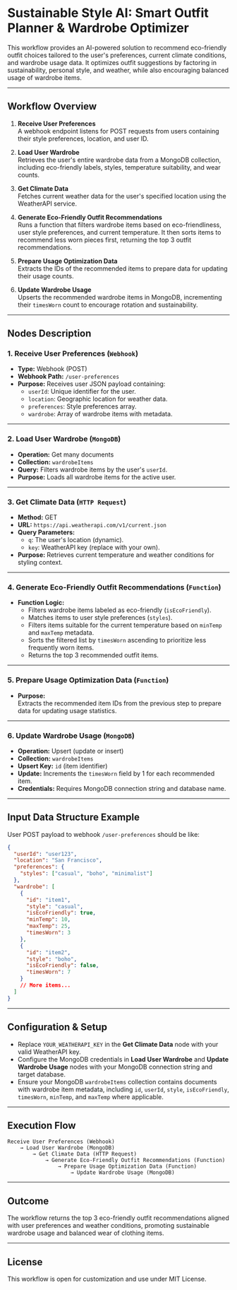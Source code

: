 # Sustainable Style AI: Smart Outfit Planner & Wardrobe Optimizer

This workflow provides an AI-powered solution to recommend eco-friendly outfit choices tailored to the user's preferences, current climate conditions, and wardrobe usage data. It optimizes outfit suggestions by factoring in sustainability, personal style, and weather, while also encouraging balanced usage of wardrobe items.

---

## Workflow Overview

1. **Receive User Preferences**  
   A webhook endpoint listens for POST requests from users containing their style preferences, location, and user ID.

2. **Load User Wardrobe**  
   Retrieves the user's entire wardrobe data from a MongoDB collection, including eco-friendly labels, styles, temperature suitability, and wear counts.

3. **Get Climate Data**  
   Fetches current weather data for the user's specified location using the WeatherAPI service.

4. **Generate Eco-Friendly Outfit Recommendations**  
   Runs a function that filters wardrobe items based on eco-friendliness, user style preferences, and current temperature. It then sorts items to recommend less worn pieces first, returning the top 3 outfit recommendations.

5. **Prepare Usage Optimization Data**  
   Extracts the IDs of the recommended items to prepare data for updating their usage counts.

6. **Update Wardrobe Usage**  
   Upserts the recommended wardrobe items in MongoDB, incrementing their `timesWorn` count to encourage rotation and sustainability.

---

## Nodes Description

### 1. Receive User Preferences (`Webhook`)
- **Type:** Webhook (POST)  
- **Webhook Path:** `/user-preferences`  
- **Purpose:** Receives user JSON payload containing:
  - `userId`: Unique identifier for the user.
  - `location`: Geographic location for weather data.
  - `preferences`: Style preferences array.
  - `wardrobe`: Array of wardrobe items with metadata.

---

### 2. Load User Wardrobe (`MongoDB`)
- **Operation:** Get many documents  
- **Collection:** `wardrobeItems`  
- **Query:** Filters wardrobe items by the user's `userId`.  
- **Purpose:** Loads all wardrobe items for the active user.

---

### 3. Get Climate Data (`HTTP Request`)
- **Method:** GET  
- **URL:** `https://api.weatherapi.com/v1/current.json`  
- **Query Parameters:**  
  - `q`: The user's location (dynamic).  
  - `key`: WeatherAPI key (replace with your own).  
- **Purpose:** Retrieves current temperature and weather conditions for styling context.

---

### 4. Generate Eco-Friendly Outfit Recommendations (`Function`)
- **Function Logic:**  
  - Filters wardrobe items labeled as eco-friendly (`isEcoFriendly`).  
  - Matches items to user style preferences (`styles`).  
  - Filters items suitable for the current temperature based on `minTemp` and `maxTemp` metadata.  
  - Sorts the filtered list by `timesWorn` ascending to prioritize less frequently worn items.  
  - Returns the top 3 recommended outfit items.

---

### 5. Prepare Usage Optimization Data (`Function`)
- **Purpose:**  
  Extracts the recommended item IDs from the previous step to prepare data for updating usage statistics.

---

### 6. Update Wardrobe Usage (`MongoDB`)
- **Operation:** Upsert (update or insert)  
- **Collection:** `wardrobeItems`  
- **Upsert Key:** `id` (item identifier)  
- **Update:** Increments the `timesWorn` field by 1 for each recommended item.  
- **Credentials:** Requires MongoDB connection string and database name.

---

## Input Data Structure Example

User POST payload to webhook `/user-preferences` should be like:

```json
{
  "userId": "user123",
  "location": "San Francisco",
  "preferences": {
    "styles": ["casual", "boho", "minimalist"]
  },
  "wardrobe": [
    {
      "id": "item1",
      "style": "casual",
      "isEcoFriendly": true,
      "minTemp": 10,
      "maxTemp": 25,
      "timesWorn": 3
    },
    {
      "id": "item2",
      "style": "boho",
      "isEcoFriendly": false,
      "timesWorn": 7
    }
    // More items...
  ]
}
```

---

## Configuration & Setup

- Replace `YOUR_WEATHERAPI_KEY` in the **Get Climate Data** node with your valid WeatherAPI key.
- Configure the MongoDB credentials in **Load User Wardrobe** and **Update Wardrobe Usage** nodes with your MongoDB connection string and target database.
- Ensure your MongoDB `wardrobeItems` collection contains documents with wardrobe item metadata, including `id`, `userId`, `style`, `isEcoFriendly`, `timesWorn`, `minTemp`, and `maxTemp` where applicable.

---

## Execution Flow

```plaintext
Receive User Preferences (Webhook) 
    → Load User Wardrobe (MongoDB)
        → Get Climate Data (HTTP Request)
            → Generate Eco-Friendly Outfit Recommendations (Function)
                → Prepare Usage Optimization Data (Function)
                    → Update Wardrobe Usage (MongoDB)
```

---

## Outcome

The workflow returns the top 3 eco-friendly outfit recommendations aligned with user preferences and weather conditions, promoting sustainable wardrobe usage and balanced wear of clothing items.

---

## License

This workflow is open for customization and use under MIT License.